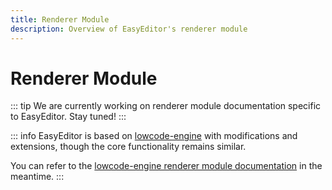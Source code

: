 ```yaml
---
title: Renderer Module
description: Overview of EasyEditor's renderer module
---
```


# Renderer Module

::: tip
We are currently working on renderer module documentation specific to EasyEditor. Stay tuned!
:::

::: info
EasyEditor is based on [lowcode-engine](https://github.com/alibaba/lowcode-engine) with modifications and extensions, though the core functionality remains similar.

You can refer to the [lowcode-engine renderer module documentation](https://lowcode-engine.cn/site/docs/guide/design/renderer) in the meantime.
:::


